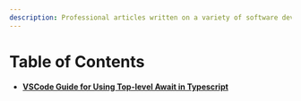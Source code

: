 ```yaml
---
description: Professional articles written on a variety of software development topics.
---
```


# Table of Contents

* [**VSCode Guide for Using Top-level Await in Typescript**](vscode-guide-for-using-top-level-await-in-typescript.md)

